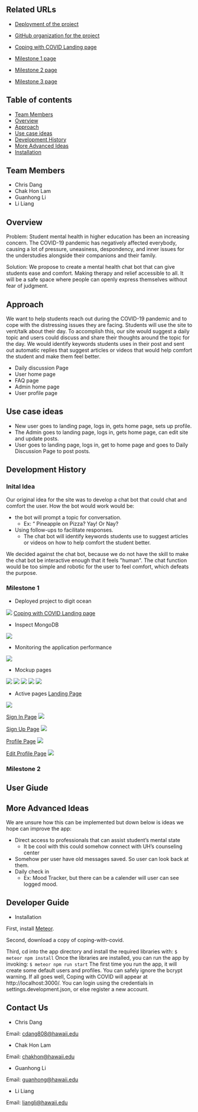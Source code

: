 ## Related URLs

- <a href="https://copingwithpandemic.xyz/#/">Deployment of the project</a>

- <a href="https://github.com/coping-with-covid">GitHub organization for the project</a>

- <a href="http://143.110.232.78/#/">Coping with COVID Landing page</a>

- <a href="https://github.com/coping-with-covid/coping-with-covid/projects/1">Milestone 1 page</a>

- <a href="https://github.com/coping-with-covid/coping-with-covid/projects/3">Milestone 2 page</a>

- <a href="https://github.com/coping-with-covid/coping-with-covid/projects/4">Milestone 3 page</a>

## Table of contents

* [Team Members](#team-members)
* [Overview](#overview)
* [Approach](#approach)
* [Use case ideas](#use-case-ideas)
* [Development History](#development-history)
* [More Advanced Ideas](#more-advanced-ideas)
* [Installation](#installation)

## Team Members

- Chris Dang
- Chak Hon Lam
- Guanhong Li
- Li Liang

## Overview

Problem: Student mental health in higher education has been an increasing concern. The COVID-19 pandemic has negatively affected everybody, causing a lot of pressure, uneasiness, despondency, and inner issues for the understudies alongside their companions and their family.

Solution: We propose to create a mental health chat bot that can give students ease and comfort. Making therapy and relief accessible to all. It will be a safe space where people can openly express themselves without fear of judgment.

## Approach

We want to help students reach out during the COVID-19 pandemic and to cope with the distressing issues they are facing. Students will use the site to vent/talk about their day. To accomplish this, our site would suggest a daily topic and users could discuss and share their thoughts around the topic for the day. We would identify keywords students uses in their post and sent out automatic replies that suggest articles or videos that would help comfort the student and make them feel better.

- Daily discussion Page
- User home page
- FAQ page
- Admin home page
- User profile page

## Use case ideas

- New user goes to landing page, logs in, gets home page, sets up profile.
- The Admin goes to landing page, logs in, gets home page, can edit site and update posts.
- User goes to landing page, logs in, get to home page and goes to Daily Discussion Page to post posts.

## Development History

### Inital Idea

Our original idea for the site was to develop a chat bot that could chat and comfort the user.
How the bot would work would be:

- the bot will prompt a topic for conversation.
  - Ex: “ Pineapple on Pizza? Yay! Or Nay?
- Using follow-ups to facilitate responses.
  - The chat bot will identify keywords students use to suggest articles or videos on how to help comfort the student better.

We decided against the chat bot, because we do not have the skill to make the chat bot be interactive enough that it feels "human". The chat function would be too simple and robotic for the user to feel comfort, which defeats the purpose.

### Milestone 1

- Deployed project to digit ocean
<img src="doc/1.PNG">
<a href="http://143.110.232.78/#/">Coping with COVID Landing page</a>

- Inspect MongoDB

<img src="doc/3.png">

- Monitoring the application performance

<img src="doc/2.PNG">

- Mockup pages
<img src="doc/7.png">

<img src="doc/4.png">

<img src="doc/5.png">

<img src="doc/6.png">

<img src="doc/profile.png">

- Active pages
[Landing Page](http://143.110.232.78/#/)
<img src="doc/landingfaq.jpg">

[Sign In Page](http://143.110.232.78/#/signin)
<img src="doc/login.JPG">

[Sign Up Page](http://143.110.232.78/#/signup)
<img src="doc/signup.JPG">

[Profile Page](http://143.110.232.78/#/profile)
<img src="doc/profilepage.JPG">

[Edit Profile Page](http://143.110.232.78/#/profile)
<img src="doc/editprofile.JPG">

### Milestone 2


## User Giude

## More Advanced Ideas

We are unsure how this can be implemented but down below is ideas we hope can improve the app:
  - Direct access to professionals that can assist student’s mental state
    - It be cool with this could somehow connect with UH’s counseling center
  - Somehow per user have old messages saved. So user can look back at them.
  - Daily check in
    - Ex: Mood Tracker, but there can be a calender will user can see logged mood.

## Developer Guide
- Installation

First, install [Meteor](https://www.meteor.com/install).

Second, download a copy of coping-with-covid.

Third, cd into the app directory and install the required libraries with:
````$ meteor npm install````
Once the libraries are installed, you can run the app by invoking:
````$ meteor npm run start````
The first time you run the app, it will create some default users and profiles.
You can safely ignore the bcrypt warning.
If all goes well, Coping with COVID will appear at http://localhost:3000/. You can login using the credentials in settings.development.json, or else register a new account.

## Contact Us
- Chris Dang

Email: cdang808@hawaii.edu
- Chak Hon Lam

Email: chakhon@hawaii.edu
- Guanhong Li

Email: guanhong@hawaii.edu
- Li Liang

Email: liangli@hawaii.edu
